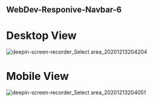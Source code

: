 ## WebDev-Responive-Navbar-6






# Desktop View
![deepin-screen-recorder_Select area_20201213204204](https://user-images.githubusercontent.com/28594629/102015863-0db6e700-3d84-11eb-9e2b-9cc37b60f5e9.gif)

# Mobile View
![deepin-screen-recorder_Select area_20201213204051](https://user-images.githubusercontent.com/28594629/102015856-0263bb80-3d84-11eb-95b5-1bc8da4da8dd.gif)
